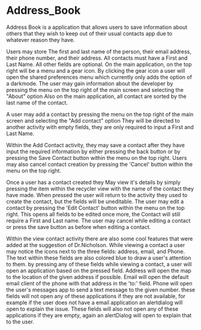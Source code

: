 # Address_Book
Address Book is a application that allows users to save information about others
 that they wish to keep out of their usual contacts app due to whatever reason they have.
 
Users may store The first and last name of the person, their email address, their phone number, and their address.
  All contacts must have a First and Last Name. All other fields are optional.
  On the main application, on the top right will be a menu and a gear icon.
  By clicking the gear icon a user will open the shared preferences menu which currently
    only adds the option of a darkmode.
  The user may gain information about the developer by pressing the menu on the top right of the main screen and selecting the "About" option
  Also on the main application, all contact are sorted by the last name of the contact.
  
A user may add a contact by pressing the menu on the top right of the main screen and selecting the "Add contact" option
  They will be directed to another activity with empty fields, they are only required to input a First and Last Name.

Within the Add Contact activity, they may save a contact after they have input the required information
  by either pressing the back button or by pressing the Save Contact button within the menu on the top right.
  Users may also cancel contact creation by pressing the 'Cancel' button within the menu on the top right.
  
Once a user has a contact created they May view it's details by simply pressing the item within the recycler view
  with the name of the contact they have made.
  When pressed the user will return to the activity they used to create the contact, but the fields will be uneditable.
  The user may edit a contact by pressing the 'Edit Contact' button within the menu on the top right.
  This opens all fields to be edited once more, the Contact will still require a First and Last name.
  The user may cancel while editing a contact or press the save button as before when editing a contact.
  
Within the view contact activity there are also some cool features that were added at the suggestion of Dr.Nicholson.
  While viewing a contact a user may notice the icons next to the three fields: address, email, and Phone.
  The text within these fields are also colored blue to draw a user's attention to them.
  by pressing any of these fields while viewing a contact, a user will open an application based on the pressed field.
  Address will open the map to the location of the given address if possible.
  Email will open the default email client of the phone with that address in the 'to:' field.
  Phone will open the user's messages app to send a text message to the given number.
  these fields will not open any of these applications if they are not available, for example if the user does not have a email application
  an alertdialog will open to explain the issue.
  These fields will also not open any of these applications if they are empty, again an alertDialog will open to explain that to the user.
  
